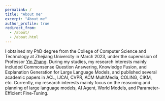 ```yaml
---
permalink: /
title: "About me"
excerpt: "About me"
author_profile: true
redirect_from: 
  - /about/
  - /about.html
---
```

I obtained my PhD degree from the College of Computer Science and Technology at Zhejiang University in March 2023, under the supervision of Professor [Yin Zhang](https://person.zju.edu.cn/zhangyin). During my studies, my research interests mainly included Commonsense Question Answering, Knowledge Fusion, and Explanation Generation for Large Language Models, and published several academic papers in ACL, IJCAI, CVPR, ACM MultiMedia, COLING, CIKM, etc. Currently, my research interests mainly focus on the reasoning and planning of large language models, AI Agent, World Models, and Parameter-Efficient Fine-Tuning.
